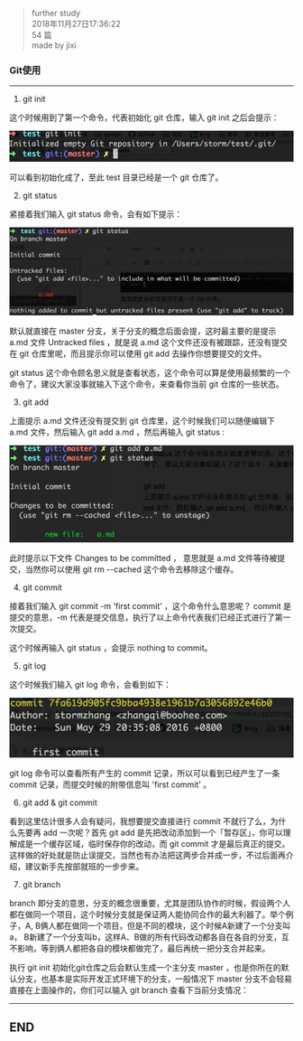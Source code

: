 > further study  
> 2018年11月27日17:36:22         
> 54 篇  
>made by jixi  

### Git使用


----------

1. git init  

这个时候用到了第一个命令，代表初始化 git 仓库，输入 git init 之后会提示：  

![enter description here](https://www.github.com/jixiyu/images3/raw/master/小书匠/1543311484080.png)

可以看到初始化成了，至此 test 目录已经是一个 git 仓库了。  

2. git status  

紧接着我们输入 git status 命令，会有如下提示：  

![enter description here](https://www.github.com/jixiyu/images3/raw/master/小书匠/1543311575885.png)

默认就直接在 master 分支，关于分支的概念后面会提，这时最主要的是提示 a.md 文件 Untracked files ，就是说 a.md 这个文件还没有被跟踪，还没有提交在 git 仓库里呢，而且提示你可以使用 git add <file> 去操作你想要提交的文件。  


git status 这个命令顾名思义就是查看状态，这个命令可以算是使用最频繁的一个命令了，建议大家没事就输入下这个命令，来查看你当前 git 仓库的一些状态。  

3. git add  


上面提示 a.md 文件还没有提交到 git 仓库里，这个时候我们可以随便编辑下 a.md 文件，然后输入 git add a.md ，然后再输入 git status :  

![enter description here](https://www.github.com/jixiyu/images3/raw/master/小书匠/1543311641403.png)

此时提示以下文件 Changes to be committed ， 意思就是 a.md 文件等待被提交，当然你可以使用 git rm --cached 这个命令去移除这个缓存。  

4. git commit  


接着我们输入 git commit -m 'first commit' ，这个命令什么意思呢？ commit 是提交的意思，-m 代表是提交信息，执行了以上命令代表我们已经正式进行了第一次提交。  


这个时候再输入 git status ，会提示 nothing to commit。  


5. git log


这个时候我们输入 git log 命令，会看到如下：  

![enter description here](https://www.github.com/jixiyu/images3/raw/master/小书匠/1543311753479.png)

git log 命令可以查看所有产生的 commit 记录，所以可以看到已经产生了一条 commit 记录，而提交时候的附带信息叫 'first commit' 。  


6. git add & git commit


看到这里估计很多人会有疑问，我想要提交直接进行 commit 不就行了么，为什么先要再 add 一次呢？首先 git add 是先把改动添加到一个「暂存区」，你可以理解成是一个缓存区域，临时保存你的改动，而 git commit 才是最后真正的提交。这样做的好处就是防止误提交，当然也有办法把这两步合并成一步，不过后面再介绍，建议新手先按部就班的一步步来。  


7. git branch


branch 即分支的意思，分支的概念很重要，尤其是团队协作的时候，假设两个人都在做同一个项目，这个时候分支就是保证两人能协同合作的最大利器了。举个例子，A, B俩人都在做同一个项目，但是不同的模块，这个时候A新建了一个分支叫a， B新建了一个分支叫b，这样A、B做的所有代码改动都各自在各自的分支，互不影响，等到俩人都把各自的模块都做完了，最后再统一把分支合并起来。  


执行 git init 初始化git仓库之后会默认生成一个主分支 master ，也是你所在的默认分支，也基本是实际开发正式环境下的分支，一般情况下 master 分支不会轻易直接在上面操作的，你们可以输入 git branch 查看下当前分支情况：  






----------
## END

